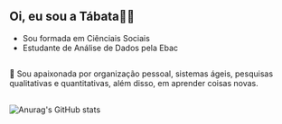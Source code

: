 ## Oi, eu sou a Tábata👋🏻
- Sou formada em Ciênciais Sociais
- Estudante de Análise de Dados pela Ebac
##
🌹 Sou apaixonada por organização pessoal, sistemas ágeis, pesquisas qualitativas e quantitativas, além disso, em aprender coisas novas.
##
![Anurag's GitHub stats](https://github-readme-stats.vercel.app/api?username=tabatatucat&show_icons=true&theme=radical)
